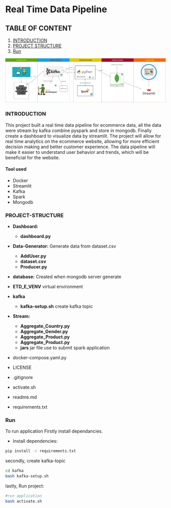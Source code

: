 # Real Time Data Pipeline 

## TABLE OF CONTENT
1. [INTRODUCTION](#1-Introduction)
2. [PROJECT STRUCTURE](#2-PROJECT-STRUCTURE)
3. [Run](#3-Run)

![Architecture](./Doc/Architecture.png)
### INTRODUCTION
This project built a real time data pipeline for ecommerce data, all the data were stream by kafka combine pyspark and store in mongodb.
Finally create a dashboard to visualize data by streamlit.
The project will allow for real time analytics on the ecommerce website, allowing for more efficient decision making and better customer experience. The data pipeline will make it easier to understand user behavior and trends, which will be beneficial for the website.

#### Tool used
+ Docker
+ Streamlit
+ Kafka
+ Spark
+ Mongodb

### PROJECT-STRUCTURE

- **Dashboard:** 
  - **dashboard.py**
- **Data-Generator:** Generate data from dataset.csv
  - **AddUser.py**
  - **dataset.csv**
  - **Producer.py**
- **database:** Created when mongodb server generate
- **ETD_E_VENV** virtual environment
- **kafka**
  - **kafka-setup.sh** create kafka topic

- **Stream:** 
    - **Aggregate_Country.py** 
    - **Aggregate_Gender.py** 
    - **Aggregate_Product.py**
    - **Aggregate_Product.py**
    - **jars** jar file use to submit spark application

- docker-compose.yaml.py
- LICENSE
- .gitignore
- activate.sh
- readme.md
- requirements.txt

### Run
To run application 
Firstly install dependancies.
- Install dependencies:
```bash
pip install -r requirements.txt
```
secondly, create kafka-topic
```bash
cd kafka
bash kafka-setup.sh
```
lastly, Run project:
```bash
#run application
bash activate.sh
```
